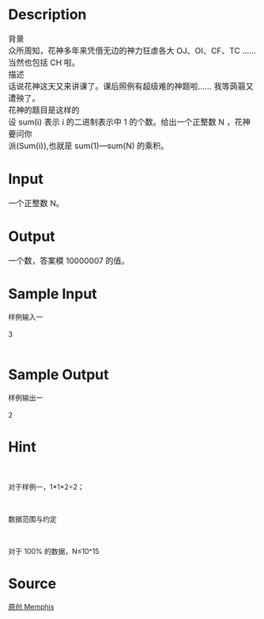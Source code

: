
# Description

<div class="content"><p><span style="font-size: medium">背景<br/>
众所周知，花神多年来凭借无边的神力狂虐各大 OJ、OI、CF、TC …… 当然也包括 CH 啦。<br/>
描述<br/>
话说花神这天又来讲课了。课后照例有超级难的神题啦…… 我等蒟蒻又遭殃了。<br/>
花神的题目是这样的<br/>
设 sum(i) 表示 i 的二进制表示中 1 的个数。给出一个正整数 N ，花神要问你<br/>
派(Sum(i)),也就是 sum(1)—sum(N) 的乘积。</span></p>
<p></p></div>

# Input

<div class="content"><p><span style="font-size: medium">一个正整数 N。</span></p>
<p></p></div>

# Output

<div class="content"><p><span style="font-size: medium">一个数，答案模 10000007 的值。</span></p>
<p></p></div>

# Sample Input

<div class="content"><span class="sampledata">样例输入一<br/>
<br/>
3<br/>
<br/>
</span></div>

# Sample Output

<div class="content"><span class="sampledata">样例输出一<br/>
<br/>
2<br/>
</span></div>

# Hint

<div class="content"><p></p><p><br/><br/>
对于样例一，1*1*2=2；</p><br/>
<p>数据范围与约定</p><br/>
<p>对于 100% 的数据，N≤10^15</p><p></p></div>

# Source

<div class="content"><p><a href="problemset.php?search=原创 Memphis">原创 Memphis</a></p></div>

